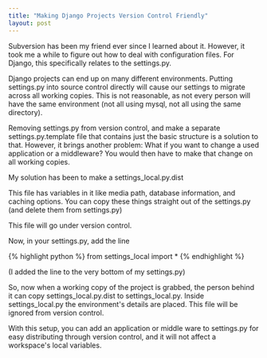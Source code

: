 ```yaml
---
title: "Making Django Projects Version Control Friendly"
layout: post
---
```

Subversion has been my friend ever since I learned about it. However, it took me a while to figure out how to deal with configuration files. For Django, this specifically relates to the settings.py.

Django projects can end up on many different environments. Putting settings.py into source control directly will cause our settings to migrate across all working copies. This is not reasonable, as not every person will have the same environment (not all using mysql, not all using the same directory).

Removing settings.py from version control, and make a separate settings.py.template file that contains just the basic structure is a solution to that. However, it brings another problem: What if you want to change a used application or a middleware? You would then have to make that change on all working copies.

My solution has been to make a settings_local.py.dist

This file has variables in it like media path, database information, and caching options. You can copy these things straight out of the settings.py (and delete them from settings.py)

This file will go under version control.

Now, in your settings.py, add the line

{% highlight python %}
from settings_local import *
{% endhighlight %}

(I added the line to the very bottom of my settings.py)

So, now when a working copy of the project is grabbed, the person behind it can copy settings_local.py.dist to settings_local.py. Inside settings_local.py the environment's details are placed. This file will be ignored from version control.

With this setup, you can add an application or middle ware to settings.py for easy distributing through version control, and it will not affect a workspace's local variables.

